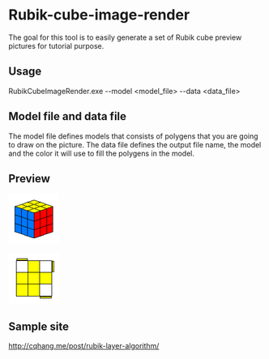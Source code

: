 # Rubik-cube-image-render
The goal for this tool is to easily generate a set of Rubik cube preview pictures for tutorial purpose.

## Usage
RubikCubeImageRender.exe --model <model_file> --data <data_file>

## Model file and data file
The model file defines models that consists of polygens that you are going to draw on the picture.
The data file defines the output file name, the model and the color it will use to fill the polygens in the model.

## Preview
![](https://github.com/bufbomb/rubik-cube-image-render/blob/master/preview/1.png)

![](https://github.com/bufbomb/rubik-cube-image-render/blob/master/preview/2.png)

## Sample site
http://cqhang.me/post/rubik-layer-algorithm/